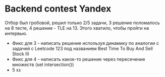 # Backend contest Yandex

Отбор был гробовой, решил только 2/5 задачи, 3 решение поломалось на 8 тесте, 4 решение - TLE на 13. Этого хватило, чтобы пройти на интервью.
- Фикс для 3 - написать решение используя динамику по аналогии с задачей с Leetcode 123 под названием Best Time To Buy And Sell Stock III
- Фикс для 4 - написать какое-то решение через пересечение множеств (set intersection())
- 5 хз


